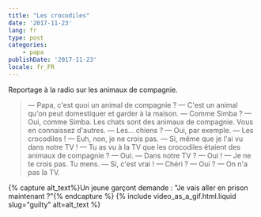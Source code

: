 ```yaml
---
title: "Les crocodiles"
date: '2017-11-23'
lang: fr
type: post
categories:
    - papa
publishDate: '2017-11-23'
locale: fr_FR
---
```


Reportage à la radio sur les animaux de compagnie.

<!-- more -->

> — Papa, c'est quoi un animal de compagnie ?
> — C'est un animal qu'on peut domestiquer et garder à la maison.
> — Comme Simba ?
> — Oui, comme Simba. Les chats sont des animaux de compagnie. Vous en connaissez d'autres.
> — Les… chiens ?
> — Oui, par exemple.
> — Les crocodiles !
> — Euh, non, je ne crois pas.
> — Si, même que je l'ai vu dans notre TV !
> — Tu as vu à la TV que les crocodiles étaient des animaux de compagnie ?
> — Oui.
> — Dans notre TV ?
> — Oui !
> — Je ne te crois pas. Tu mens.
> — Si, c'est vrai !
> — Chéri ?
> — Oui ?
> — On n'a pas la TV.

{% capture alt_text%}Un jeune garçont demande : "Je vais aller en prison maintenant ?"{% endcapture %}
{% include video_as_a_gif.html.liquid
    slug="guilty"
    alt=alt_text
%}
